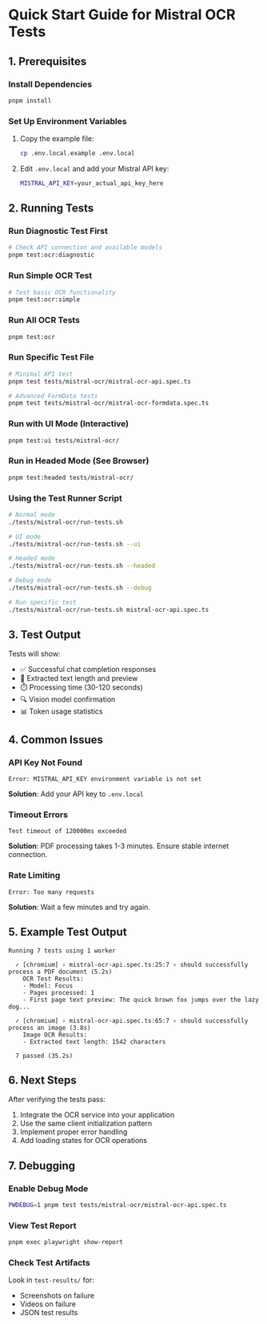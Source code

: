 # Quick Start Guide for Mistral OCR Tests

## 1. Prerequisites

### Install Dependencies
```bash
pnpm install
```

### Set Up Environment Variables
1. Copy the example file:
   ```bash
   cp .env.local.example .env.local
   ```

2. Edit `.env.local` and add your Mistral API key:
   ```bash
   MISTRAL_API_KEY=your_actual_api_key_here
   ```

## 2. Running Tests

### Run Diagnostic Test First
```bash
# Check API connection and available models
pnpm test:ocr:diagnostic
```

### Run Simple OCR Test
```bash
# Test basic OCR functionality
pnpm test:ocr:simple
```

### Run All OCR Tests
```bash
pnpm test:ocr
```

### Run Specific Test File
```bash
# Minimal API test
pnpm test tests/mistral-ocr/mistral-ocr-api.spec.ts

# Advanced FormData tests
pnpm test tests/mistral-ocr/mistral-ocr-formdata.spec.ts
```

### Run with UI Mode (Interactive)
```bash
pnpm test:ui tests/mistral-ocr/
```

### Run in Headed Mode (See Browser)
```bash
pnpm test:headed tests/mistral-ocr/
```

### Using the Test Runner Script
```bash
# Normal mode
./tests/mistral-ocr/run-tests.sh

# UI mode
./tests/mistral-ocr/run-tests.sh --ui

# Headed mode
./tests/mistral-ocr/run-tests.sh --headed

# Debug mode
./tests/mistral-ocr/run-tests.sh --debug

# Run specific test
./tests/mistral-ocr/run-tests.sh mistral-ocr-api.spec.ts
```

## 3. Test Output

Tests will show:
- ✅ Successful chat completion responses
- 📝 Extracted text length and preview
- ⏱️ Processing time (30-120 seconds)
- 🔍 Vision model confirmation
- 📊 Token usage statistics

## 4. Common Issues

### API Key Not Found
```
Error: MISTRAL_API_KEY environment variable is not set
```
**Solution**: Add your API key to `.env.local`

### Timeout Errors
```
Test timeout of 120000ms exceeded
```
**Solution**: PDF processing takes 1-3 minutes. Ensure stable internet connection.

### Rate Limiting
```
Error: Too many requests
```
**Solution**: Wait a few minutes and try again.

## 5. Example Test Output

```
Running 7 tests using 1 worker

  ✓ [chromium] › mistral-ocr-api.spec.ts:25:7 › should successfully process a PDF document (5.2s)
    OCR Test Results:
    - Model: Focus
    - Pages processed: 1
    - First page text preview: The quick brown fox jumps over the lazy dog...

  ✓ [chromium] › mistral-ocr-api.spec.ts:65:7 › should successfully process an image (3.8s)
    Image OCR Results:
    - Extracted text length: 1542 characters

  7 passed (35.2s)
```

## 6. Next Steps

After verifying the tests pass:
1. Integrate the OCR service into your application
2. Use the same client initialization pattern
3. Implement proper error handling
4. Add loading states for OCR operations

## 7. Debugging

### Enable Debug Mode
```bash
PWDEBUG=1 pnpm test tests/mistral-ocr/mistral-ocr-api.spec.ts
```

### View Test Report
```bash
pnpm exec playwright show-report
```

### Check Test Artifacts
Look in `test-results/` for:
- Screenshots on failure
- Videos on failure
- JSON test results